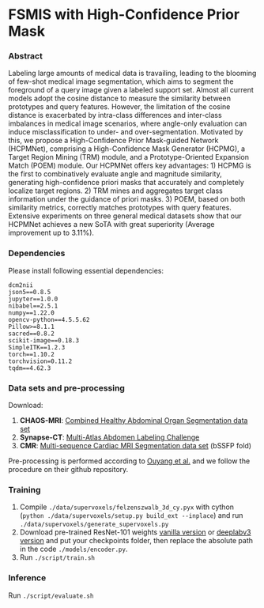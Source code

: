 # FSMIS with High-Confidence Prior Mask


### Abstract
Labeling large amounts of medical data is travailing, leading to the blooming of few-shot medical image segmentation, which aims to segment the foreground of a query image given a labeled support set. Almost all current models adopt the cosine distance to measure the similarity between prototypes and query features. However, the limitation of the cosine distance is exacerbated by intra-class differences and inter-class imbalances in medical image scenarios, where angle-only evaluation can induce misclassification to under- and over-segmentation. Motivated by this, we propose a High-Confidence Prior Mask-guided Network (HCPMNet), comprising a High-Confidence Mask Generator (HCPMG), a Target Region Mining (TRM) module, and a Prototype-Oriented Expansion Match (POEM) module. Our HCPMNet offers key advantages: 1) HCPMG is the first to combinatively evaluate angle and magnitude similarity, generating high-confidence priori masks that accurately and completely localize target regions. 2) TRM mines and aggregates target class information under the guidance of priori masks. 3) POEM, based on both similarity metrics, correctly matches prototypes with query features. Extensive experiments on three general medical datasets show that our HCPMNet achieves a new SoTA with great superiority (Average improvement up to 3.11\%).

### Dependencies
Please install following essential dependencies:
```
dcm2nii
json5==0.8.5
jupyter==1.0.0
nibabel==2.5.1
numpy==1.22.0
opencv-python==4.5.5.62
Pillow>=8.1.1
sacred==0.8.2
scikit-image==0.18.3
SimpleITK==1.2.3
torch==1.10.2
torchvision=0.11.2
tqdm==4.62.3
```

### Data sets and pre-processing
Download:
1) **CHAOS-MRI**: [Combined Healthy Abdominal Organ Segmentation data set](https://chaos.grand-challenge.org/)
2) **Synapse-CT**: [Multi-Atlas Abdomen Labeling Challenge](https://www.synapse.org/#!Synapse:syn3193805/wiki/218292)
3) **CMR**: [Multi-sequence Cardiac MRI Segmentation data set](https://zmiclab.github.io/projects/mscmrseg19/) (bSSFP fold)

Pre-processing is performed according to [Ouyang et al.](https://github.com/cheng-01037/Self-supervised-Fewshot-Medical-Image-Segmentation/tree/2f2a22b74890cb9ad5e56ac234ea02b9f1c7a535) and we follow the procedure on their github repository.

### Training
1. Compile `./data/supervoxels/felzenszwalb_3d_cy.pyx` with cython (`python ./data/supervoxels/setup.py build_ext --inplace`) and run `./data/supervoxels/generate_supervoxels.py` 
2. Download pre-trained ResNet-101 weights [vanilla version](https://download.pytorch.org/models/resnet101-63fe2227.pth) or [deeplabv3 version](https://download.pytorch.org/models/deeplabv3_resnet101_coco-586e9e4e.pth) and put your checkpoints folder, then replace the absolute path in the code `./models/encoder.py`.  
3. Run `./script/train.sh` 

### Inference
Run `./script/evaluate.sh` 
